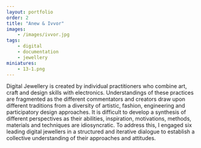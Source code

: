 ```yaml
---
layout: portfolio
order: 2
title: "Anew & Ivvor"
images:
    - /images/ivvor.jpg
tags:
    - digital
    - documentation
    - jewellery
miniatures:
    - 13-1.png 
---
```


Digital Jewellery is created by individual practitioners who combine art, craft and design skills with electronics. Understandings of these practices are fragmented as the different commentators and creators draw upon different traditions from a diversity of artistic, fashion, engineering and participatory design approaches. It is difficult to develop a synthesis of different perspectives as their abilities, inspiration, motivations, methods, materials and techniques are idiosyncratic. To address this, I engaged six leading digital jewellers in a structured and iterative dialogue to establish a collective understanding of their approaches and attitudes.